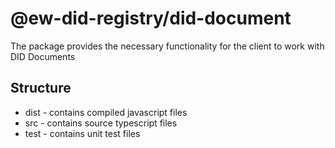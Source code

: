 # @ew-did-registry/did-document

The package provides the necessary functionality for the client to work with DID Documents
## Structure
- dist - contains compiled javascript files
- src - contains source typescript files
- test - contains unit test files
